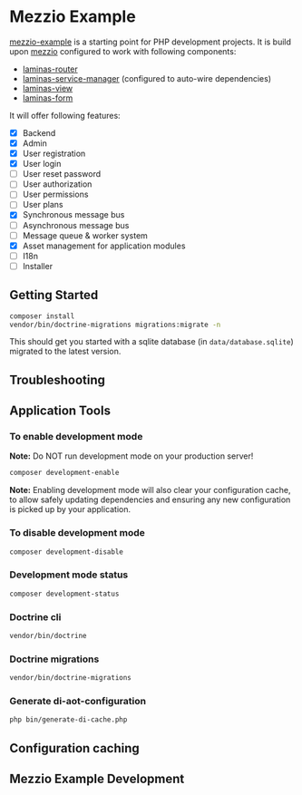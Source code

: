 # Mezzio Example

[mezzio-example](https://github.com/wwwoda/mezzio-example) is a starting point for PHP development projects.
It is build upon [mezzio](https://github.com/mezzio/mezzio) configured to work with following components:

* [laminas-router](https://github.com/laminas/laminas-router)
* [laminas-service-manager](https://github.com/laminas/laminas-service-manager) (configured to auto-wire dependencies)
* [laminas-view](https://github.com/laminas/laminas-view)
* [laminas-form](https://github.com/laminas/laminas-form)

It will offer following features:

- [x] Backend
- [x] Admin
- [x] User registration
- [x] User login
- [ ] User reset password
- [ ] User authorization
- [ ] User permissions
- [ ] User plans
- [x] Synchronous message bus  
- [ ] Asynchronous message bus
- [ ] Message queue & worker system
- [x] Asset management for application modules
- [ ] I18n
- [ ] Installer

## Getting Started

```bash
composer install
vendor/bin/doctrine-migrations migrations:migrate -n
```

This should get you started with a sqlite database (in `data/database.sqlite`) migrated to the latest version.

## Troubleshooting

## Application Tools

### To enable development mode

**Note:** Do NOT run development mode on your production server!

```bash
composer development-enable
```

**Note:** Enabling development mode will also clear your configuration cache, to 
allow safely updating dependencies and ensuring any new configuration is picked 
up by your application.

### To disable development mode

```bash
composer development-disable
```

### Development mode status

```bash
composer development-status
```

### Doctrine cli

```bash
vendor/bin/doctrine
```

### Doctrine migrations

```bash
vendor/bin/doctrine-migrations
```

### Generate di-aot-configuration

```bash
php bin/generate-di-cache.php
```

## Configuration caching

## Mezzio Example Development
